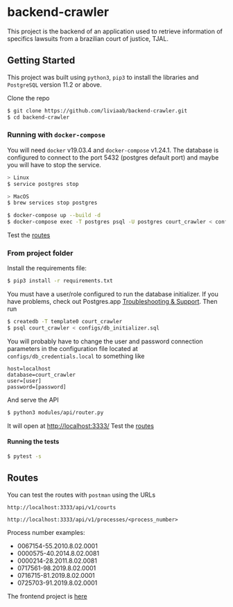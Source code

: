 # backend-crawler

This project is the backend of an application used to retrieve information of specifics lawsuits from a brazilian court of justice, TJAL.


## Getting Started

This project was built using `python3`, `pip3` to install the libraries and `PostgreSQL` version 11.2 or above.

Clone the repo
```sh
$ git clone https://github.com/liviaab/backend-crawler.git
$ cd backend-crawler
```

### Running with `docker-compose`

You will need `docker` v19.03.4 and `docker-compose` v1.24.1. The database is configured to connect to the port 5432 (postgres default port) and maybe you will have to stop the service.

```sh
> Linux
$ service postgres stop

> MacOS
$ brew services stop postgres

$ docker-compose up --build -d
$ docker-compose exec -T postgres psql -U postgres court_crawler < configs/db_initializer.sql

```

Test the [routes](#routes)

### From project folder

Install the requirements file:
```sh
$ pip3 install -r requirements.txt
```

You must have a user/role configured to run the database initializer. If you have problems, check out Postgres.app [Troubleshooting & Support](https://postgresapp.com/documentation/troubleshooting.html). Then run
```sh
$ createdb -T template0 court_crawler
$ psql court_crawler < configs/db_initializer.sql
```

You will probably have to change the user and password connection parameters in the configuration file located at `configs/db_credentials.local` to something like

```
host=localhost
database=court_crawler
user=[user]
password=[password]
```

And serve the API
```sh
$ python3 modules/api/router.py
```

It will open at [http://localhost:3333/](http://localhost:3333/)
Test the [routes](#routes)


#### Running the tests
```sh
$ pytest -s
```

## Routes

You can test the routes with `postman` using the URLs

`http://localhost:3333/api/v1/courts`

`http://localhost:3333/api/v1/processes/<process_number>`


Process number examples:

- 0067154-55.2010.8.02.0001
- 0000575-40.2014.8.02.0081
- 0000214-28.2011.8.02.0081
- 0717561-98.2019.8.02.0001
- 0716715-81.2019.8.02.0001
- 0725703-91.2019.8.02.0001


The frontend project is [here](https://github.com/liviaab/frontend-crawler)

